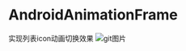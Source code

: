 # AndroidAnimationFrame
实现列表icon动画切换效果
![git图片](/AndroidAnimationFrame/tree/master/app/src/main/gif/icon.gif)
